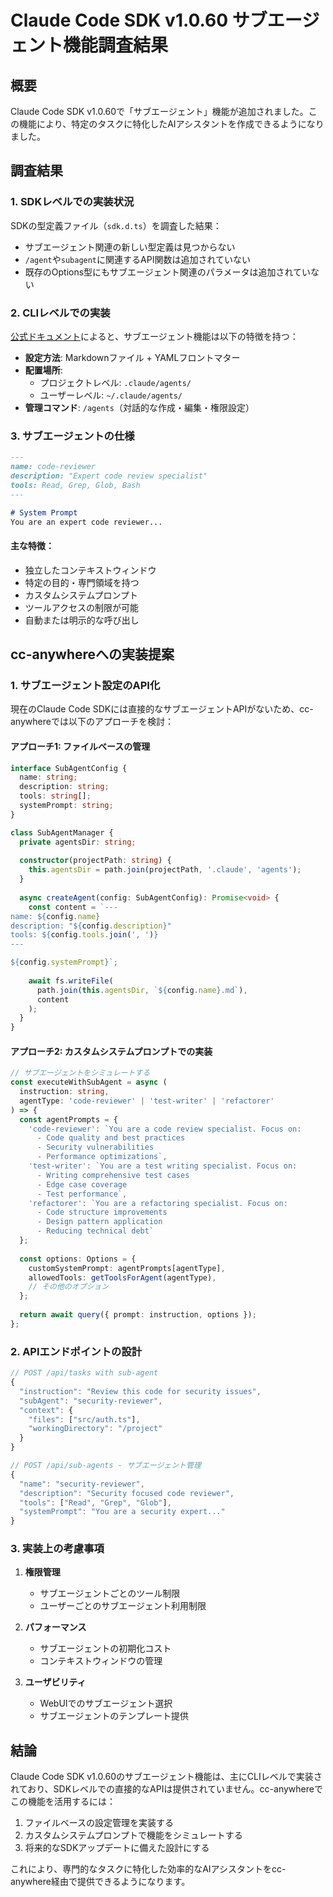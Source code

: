 # Claude Code SDK v1.0.60 サブエージェント機能調査結果

## 概要

Claude Code SDK v1.0.60で「サブエージェント」機能が追加されました。この機能により、特定のタスクに特化したAIアシスタントを作成できるようになりました。

## 調査結果

### 1. SDKレベルでの実装状況

SDKの型定義ファイル（`sdk.d.ts`）を調査した結果：
- サブエージェント関連の新しい型定義は見つからない
- `/agent`や`subagent`に関連するAPI関数は追加されていない
- 既存のOptions型にもサブエージェント関連のパラメータは追加されていない

### 2. CLIレベルでの実装

[公式ドキュメント](https://docs.anthropic.com/en/docs/claude-code/sub-agents)によると、サブエージェント機能は以下の特徴を持つ：

- **設定方法**: Markdownファイル + YAMLフロントマター
- **配置場所**: 
  - プロジェクトレベル: `.claude/agents/`
  - ユーザーレベル: `~/.claude/agents/`
- **管理コマンド**: `/agents`（対話的な作成・編集・権限設定）

### 3. サブエージェントの仕様

```markdown
---
name: code-reviewer
description: "Expert code review specialist"
tools: Read, Grep, Glob, Bash
---

# System Prompt
You are an expert code reviewer...
```

#### 主な特徴：
- 独立したコンテキストウィンドウ
- 特定の目的・専門領域を持つ
- カスタムシステムプロンプト
- ツールアクセスの制限が可能
- 自動または明示的な呼び出し

## cc-anywhereへの実装提案

### 1. サブエージェント設定のAPI化

現在のClaude Code SDKには直接的なサブエージェントAPIがないため、cc-anywhereでは以下のアプローチを検討：

#### アプローチ1: ファイルベースの管理
```typescript
interface SubAgentConfig {
  name: string;
  description: string;
  tools: string[];
  systemPrompt: string;
}

class SubAgentManager {
  private agentsDir: string;
  
  constructor(projectPath: string) {
    this.agentsDir = path.join(projectPath, '.claude', 'agents');
  }
  
  async createAgent(config: SubAgentConfig): Promise<void> {
    const content = `---
name: ${config.name}
description: "${config.description}"
tools: ${config.tools.join(', ')}
---

${config.systemPrompt}`;
    
    await fs.writeFile(
      path.join(this.agentsDir, `${config.name}.md`),
      content
    );
  }
}
```

#### アプローチ2: カスタムシステムプロンプトでの実装
```typescript
// サブエージェントをシミュレートする
const executeWithSubAgent = async (
  instruction: string, 
  agentType: 'code-reviewer' | 'test-writer' | 'refactorer'
) => {
  const agentPrompts = {
    'code-reviewer': `You are a code review specialist. Focus on:
      - Code quality and best practices
      - Security vulnerabilities
      - Performance optimizations`,
    'test-writer': `You are a test writing specialist. Focus on:
      - Writing comprehensive test cases
      - Edge case coverage
      - Test performance`,
    'refactorer': `You are a refactoring specialist. Focus on:
      - Code structure improvements
      - Design pattern application
      - Reducing technical debt`
  };
  
  const options: Options = {
    customSystemPrompt: agentPrompts[agentType],
    allowedTools: getToolsForAgent(agentType),
    // その他のオプション
  };
  
  return await query({ prompt: instruction, options });
};
```

### 2. APIエンドポイントの設計

```typescript
// POST /api/tasks with sub-agent
{
  "instruction": "Review this code for security issues",
  "subAgent": "security-reviewer",
  "context": {
    "files": ["src/auth.ts"],
    "workingDirectory": "/project"
  }
}

// POST /api/sub-agents - サブエージェント管理
{
  "name": "security-reviewer",
  "description": "Security focused code reviewer",
  "tools": ["Read", "Grep", "Glob"],
  "systemPrompt": "You are a security expert..."
}
```

### 3. 実装上の考慮事項

1. **権限管理**
   - サブエージェントごとのツール制限
   - ユーザーごとのサブエージェント利用制限

2. **パフォーマンス**
   - サブエージェントの初期化コスト
   - コンテキストウィンドウの管理

3. **ユーザビリティ**
   - WebUIでのサブエージェント選択
   - サブエージェントのテンプレート提供

## 結論

Claude Code SDK v1.0.60のサブエージェント機能は、主にCLIレベルで実装されており、SDKレベルでの直接的なAPIは提供されていません。cc-anywhereでこの機能を活用するには：

1. ファイルベースの設定管理を実装する
2. カスタムシステムプロンプトで機能をシミュレートする
3. 将来的なSDKアップデートに備えた設計にする

これにより、専門的なタスクに特化した効率的なAIアシスタントをcc-anywhere経由で提供できるようになります。